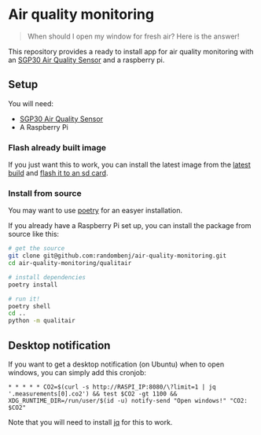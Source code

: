 # Air quality monitoring

> When should I open my window for fresh air?
> Here is the answer!

This repository provides a ready to install app for
air quality monitoring with an [SGP30 Air Quality Sensor](https://www.sparkfun.com/products/16531)
and a raspberry pi.

## Setup

You will need:

- [SGP30 Air Quality Sensor](https://www.sparkfun.com/products/16531)
- A Raspberry Pi

### Flash already built image

If you just want this to work, you can install the latest image
from the [latest build](https://github.com/randombenj/air-quality-monitoring/actions?query=workflow%3A%22OS+image%22)
and [flash it to an sd card](https://raspberrypi.stackexchange.com/a/932).

### Install from source

You may want to use [poetry](https://python-poetry.org/) for an easyer installation.

If you already have a Raspberry Pi set up, you can install the package
from source like this:

```sh
# get the source
git clone git@github.com:randombenj/air-quality-monitoring.git
cd air-quality-monitoring/qualitair

# install dependencies
poetry install

# run it!
poetry shell
cd ..
python -m qualitair
```


## Desktop notification

If you want to get a desktop notification (on Ubuntu) when to open windows,
you can simply add this cronjob:

```
* * * * * CO2=$(curl -s http://RASPI_IP:8080/\?limit=1 | jq '.measurements[0].co2') && test $CO2 -gt 1100 && XDG_RUNTIME_DIR=/run/user/$(id -u) notify-send "Open windows!" "CO2: $CO2"
```

Note that you will need to install [jq](https://stedolan.github.io/jq/) for this to work.
